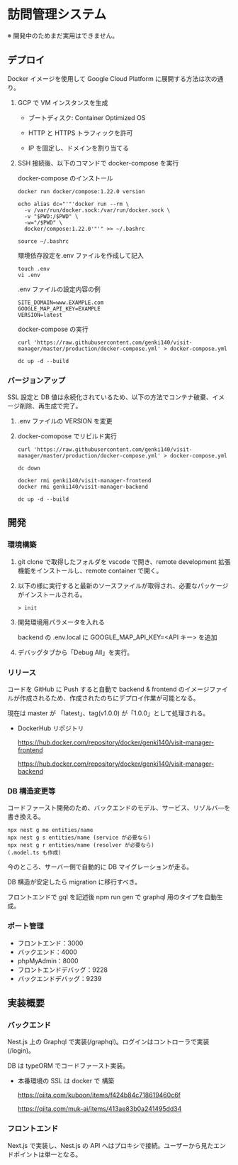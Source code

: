 # 訪問管理システム

※ 開発中のためまだ実用はできません。

## デプロイ

Docker イメージを使用して Google Cloud Platform に展開する方法は次の通り。

1. GCP で VM インスタンスを生成

   - ブートディスク: Container Optimized OS

   - HTTP と HTTPS トラフィックを許可

   - IP を固定し、ドメインを割り当てる

2. SSH 接続後、以下のコマンドで docker-compose を実行

   docker-compose のインストール

   ```
   docker run docker/compose:1.22.0 version

   echo alias dc="'"'docker run --rm \
     -v /var/run/docker.sock:/var/run/docker.sock \
     -v "$PWD:/$PWD" \
     -w="/$PWD" \
     docker/compose:1.22.0'"'" >> ~/.bashrc

   source ~/.bashrc
   ```

   環境依存設定を.env ファイルを作成して記入

   ```
   touch .env
   vi .env
   ```

   .env ファイルの設定内容の例

   ```
   SITE_DOMAIN=www.EXAMPLE.com
   GOOGLE_MAP_API_KEY=EXAMPLE
   VERSION=latest
   ```

   docker-compose の実行

   ```
   curl 'https://raw.githubusercontent.com/genki140/visit-manager/master/production/docker-compose.yml' > docker-compose.yml

   dc up -d --build
   ```

### バージョンアップ

SSL 設定と DB 値は永続化されているため、以下の方法でコンテナ破棄、イメージ削除、再生成で完了。

1. .env ファイルの VERSION を変更

2. docker-comopose でリビルド実行

   ```
   curl 'https://raw.githubusercontent.com/genki140/visit-manager/master/production/docker-compose.yml' > docker-compose.yml

   dc down

   docker rmi genki140/visit-manager-frontend
   docker rmi genki140/visit-manager-backend

   dc up -d --build
   ```

## 開発

### 環境構築

1. git clone で取得したフォルダを vscode で開き、remote development 拡張機能をインストールし、remote container で開く。

2. 以下の様に実行すると最新のソースファイルが取得され、必要なパッケージがインストールされる。

   ```
   > init
   ```

3. 開発環境用パラメータを入れる

   backend の .env.local に GOOGLE_MAP_API_KEY=<API キー> を追加

4. デバッグタブから「Debug All」を実行。

### リリース

コードを GitHub に Push すると自動で backend & frontend のイメージファイルが作成されるため、作成されたのちにデプロイ作業が可能となる。

現在は master が 「latest」、tag(v1.0.0) が「1.0.0」として処理される。

- DockerHub リポジトリ

  https://hub.docker.com/repository/docker/genki140/visit-manager-frontend

  https://hub.docker.com/repository/docker/genki140/visit-manager-backend

### DB 構造変更等

コードファースト開発のため、バックエンドのモデル、サービス、リゾルバ―を書き換える。

```
npx nest g mo entities/name
npx nest g s entities/name (service が必要なら)
npx nest g r entities/name (resolver が必要なら)
(.model.ts も作成)
```

今のところ、サーバー側で自動的に DB マイグレーションが走る。

DB 構造が安定したら migration に移行すべき。

フロントエンドで gql を記述後 npm run gen で graphql 用のタイプを自動生成。

### ポート管理

- フロントエンド：3000
- バックエンド：4000
- phpMyAdmin：8000
- フロントエンドデバッグ：9228
- バックエンドデバッグ：9239

## 実装概要

### バックエンド

Nest.js 上の Graphql で実装(/graphql)。ログインはコントローラで実装(/login)。

DB は typeORM でコードファースト実装。

- 本番環境の SSL は docker で 構築

  https://qiita.com/kuboon/items/f424b84c718619460c6f

  https://qiita.com/muk-ai/items/413ae83b0a241495dd34

### フロントエンド

Next.js で実装し、Nest.js の API へはプロキシで接続。ユーザーから見たエンドポイントは単一となる。
